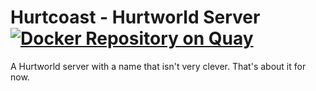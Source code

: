 # Hurtcoast - Hurtworld Server[![Docker Repository on Quay](https://quay.io/repository/jonathanporta/ogs-servers-hurtworld-hurtcoast/status "Docker Repository on Quay")](https://quay.io/repository/jonathanporta/ogs-servers-hurtworld-hurtcoast)
A Hurtworld server with a name that isn't very clever. That's about it for now.
